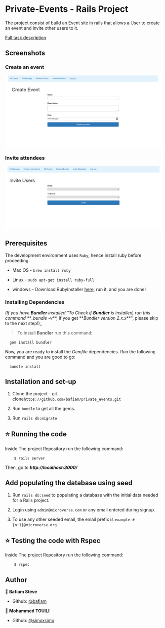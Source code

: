 # Private-Events - Rails Project

The project consist of build an Event site in rails that allows a User to create an event and invite other users to it.

[Full task description](https://www.theodinproject.com/courses/ruby-on-rails/lessons/associations)

## Screenshots

### Create an event

![screenshot](private-event-new.png)

### Invite attendees

![screenshot](invite-people.png)

## Prerequisites

The development environment uses `Ruby`, hence install ruby before proceeding.

- Mac OS - `brew install ruby`

- Linux - `sudo apt-get install ruby-full`

- windows - Download RubyInstaller [here](https://rubyinstaller.org/), run it, and you are done!

### Installing Dependencies

_(If you have **Bundler** installed "To Check if **Bundler** is installed, run this command \*\*\_bundle -v_**, if you get **_Bundler version 2.x.x_\*\*", please skip to the next step!)\_

> To install **Bundler** run this command:

```
  gem install bundler
```

Now, you are ready to install the _Gemfile_ dependencies. Run the following command and you are good to go:

```
  bundle install
```

## Installation and set-up

1. Clone the project - git clone`https://github.com/bafiam/private_events.git`

2. Run `bundle` to get all the gems.

3. Run `rails db:migrate`

## ⭐️ Running the code

Inside The project Repository run the following command:

```
    $ rails server
```

Then, go to **_http://localhost:3000/_**

## Add populating the database using seed

1. Run `rails db:seed` to populating a database with the initial data needed for a Rails project.

2. Login using `admin@microverse.com` or any email entered during signup.

3. To use any other seeded email, the email prefix is `example-#{n+1}@microverse.org`

## ⭐️ Testing the code with Rspec

Inside The project Repository run the following command:

```
    $ rspec
```

## Author

👤 **Bafiam Steve**

- Github: [@bafiam](https://github.com/bafiam)

👤 **Mohammed TOUILI**

- Github: [@simoxsimo](https://github.com/simoxsimo)
